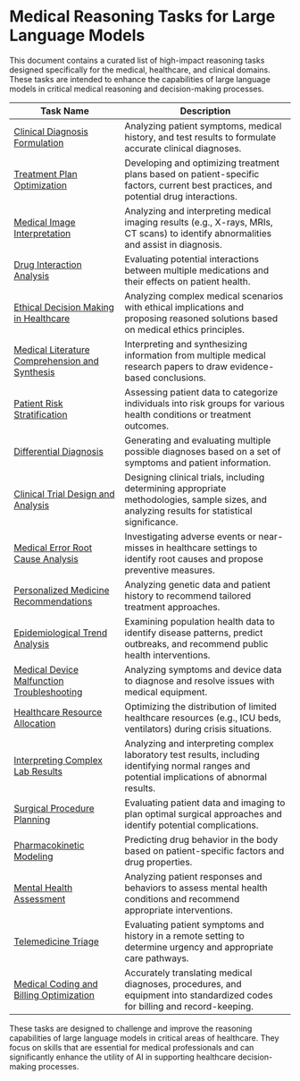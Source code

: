 # Medical Reasoning Tasks for Large Language Models

This document contains a curated list of high-impact reasoning tasks designed specifically for the medical, healthcare, and clinical domains. These tasks are intended to enhance the capabilities of large language models in critical medical reasoning and decision-making processes.

| Task Name | Description |
|-----------|-------------|
| [Clinical Diagnosis Formulation](https://github.com/openlifescience-ai/Open-Medical-Reasoning-Tasks/blob/main/tasks/clinical-diagnosis-formulation.md) | Analyzing patient symptoms, medical history, and test results to formulate accurate clinical diagnoses. |
| [Treatment Plan Optimization](https://github.com/openlifescience-ai/Open-Medical-Reasoning-Tasks/blob/main/tasks/treatment-plan-optimization.md) | Developing and optimizing treatment plans based on patient-specific factors, current best practices, and potential drug interactions. |
| [Medical Image Interpretation](https://github.com/openlifescience-ai/Open-Medical-Reasoning-Tasks/blob/main/tasks/medical-image-interpretation.md) | Analyzing and interpreting medical imaging results (e.g., X-rays, MRIs, CT scans) to identify abnormalities and assist in diagnosis. |
| [Drug Interaction Analysis](https://github.com/openlifescience-ai/Open-Medical-Reasoning-Tasks/blob/main/tasks/drug-interaction-analysis.md) | Evaluating potential interactions between multiple medications and their effects on patient health. |
| [Ethical Decision Making in Healthcare](https://github.com/openlifescience-ai/Open-Medical-Reasoning-Tasks/blob/main/tasks/ethical-decision-making-in-healthcare.md) | Analyzing complex medical scenarios with ethical implications and proposing reasoned solutions based on medical ethics principles. |
| [Medical Literature Comprehension and Synthesis](https://github.com/openlifescience-ai/Open-Medical-Reasoning-Tasks/blob/main/tasks/medical-literature-comprehension-and-synthesis.md) | Interpreting and synthesizing information from multiple medical research papers to draw evidence-based conclusions. |
| [Patient Risk Stratification](https://github.com/openlifescience-ai/Open-Medical-Reasoning-Tasks/blob/main/tasks/patient-risk-stratification.md) | Assessing patient data to categorize individuals into risk groups for various health conditions or treatment outcomes. |
| [Differential Diagnosis](https://github.com/openlifescience-ai/Open-Medical-Reasoning-Tasks/blob/main/tasks/differential-diagnosis.md) | Generating and evaluating multiple possible diagnoses based on a set of symptoms and patient information. |
| [Clinical Trial Design and Analysis](https://github.com/openlifescience-ai/Open-Medical-Reasoning-Tasks/blob/main/tasks/clinical-trial-design-and-analysis.md) | Designing clinical trials, including determining appropriate methodologies, sample sizes, and analyzing results for statistical significance. |
| [Medical Error Root Cause Analysis](https://github.com/openlifescience-ai/Open-Medical-Reasoning-Tasks/blob/main/tasks/medical-error-root-cause-analysis.md) | Investigating adverse events or near-misses in healthcare settings to identify root causes and propose preventive measures. |
| [Personalized Medicine Recommendations](https://github.com/openlifescience-ai/Open-Medical-Reasoning-Tasks/blob/main/tasks/personalized-medicine-recommendations.md) | Analyzing genetic data and patient history to recommend tailored treatment approaches. |
| [Epidemiological Trend Analysis](https://github.com/openlifescience-ai/Open-Medical-Reasoning-Tasks/blob/main/tasks/epidemiological-trend-analysis.md) | Examining population health data to identify disease patterns, predict outbreaks, and recommend public health interventions. |
| [Medical Device Malfunction Troubleshooting](https://github.com/openlifescience-ai/Open-Medical-Reasoning-Tasks/blob/main/tasks/medical-device-malfunction-troubleshooting.md) | Analyzing symptoms and device data to diagnose and resolve issues with medical equipment. |
| [Healthcare Resource Allocation](https://github.com/openlifescience-ai/Open-Medical-Reasoning-Tasks/blob/main/tasks/healthcare-resource-allocation.md) | Optimizing the distribution of limited healthcare resources (e.g., ICU beds, ventilators) during crisis situations. |
| [Interpreting Complex Lab Results](https://github.com/openlifescience-ai/Open-Medical-Reasoning-Tasks/blob/main/tasks/interpreting-complex-lab-results.md) | Analyzing and interpreting complex laboratory test results, including identifying normal ranges and potential implications of abnormal results. |
| [Surgical Procedure Planning](https://github.com/openlifescience-ai/Open-Medical-Reasoning-Tasks/blob/main/tasks/surgical-procedure-planning.md) | Evaluating patient data and imaging to plan optimal surgical approaches and identify potential complications. |
| [Pharmacokinetic Modeling](https://github.com/openlifescience-ai/Open-Medical-Reasoning-Tasks/blob/main/tasks/pharmacokinetic-modeling.md) | Predicting drug behavior in the body based on patient-specific factors and drug properties. |
| [Mental Health Assessment](https://github.com/openlifescience-ai/Open-Medical-Reasoning-Tasks/blob/main/tasks/mental-health-assessment.md) | Analyzing patient responses and behaviors to assess mental health conditions and recommend appropriate interventions. |
| [Telemedicine Triage](https://github.com/openlifescience-ai/Open-Medical-Reasoning-Tasks/blob/main/tasks/telemedicine-triage.md) | Evaluating patient symptoms and history in a remote setting to determine urgency and appropriate care pathways. |
| [Medical Coding and Billing Optimization](https://github.com/openlifescience-ai/Open-Medical-Reasoning-Tasks/blob/main/tasks/medical-coding-and-billing-optimization.md) | Accurately translating medical diagnoses, procedures, and equipment into standardized codes for billing and record-keeping. |

These tasks are designed to challenge and improve the reasoning capabilities of large language models in critical areas of healthcare. They focus on skills that are essential for medical professionals and can significantly enhance the utility of AI in supporting healthcare decision-making processes.
